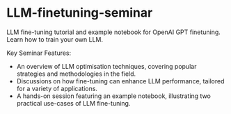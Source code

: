 # LLM-finetuning-seminar
LLM fine-tuning tutorial and example notebook for OpenAI GPT finetuning. Learn how to train your own LLM.

Key Seminar Features:

- An  overview of LLM optimisation techniques, covering popular strategies and methodologies in the field.
- Discussions on how fine-tuning can enhance LLM performance, tailored for a variety of applications.
- A hands-on session featuring an example notebook, illustrating two practical use-cases of LLM fine-tuning.
